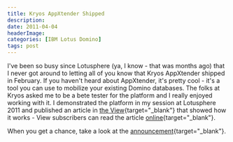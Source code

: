 ```yaml
---
title: Kryos AppXtender Shipped
description: 
date: 2011-04-04
headerImage: 
categories: [IBM Lotus Domino]
tags: post
---
```


I've been so busy since Lotusphere (ya, I know - that was months ago) that I never got around to letting all of you know that Kryos AppXtender shipped in February. If you haven't heard about AppXtender, it's pretty cool - it's a tool you can use to mobilize your existing Domino databases. The folks at Kryos asked me to be a bete tester for the platform and I really enjoyed working with it. I demonstrated the platform in my session at Lotusphere 2011 and published an article in [the View](https://www.eview.com){target="_blank"} that showed how it works - View subscribers can read the article [online](https://www.eview.com/eview/VOLR6.nsf/CurrentIssue/468658DD51A8C299852578170058DF66?OpenDocument){target="_blank"}.

When you get a chance, take a look at the [announcement](https://bit.ly/hR1hDR){target="_blank"}.